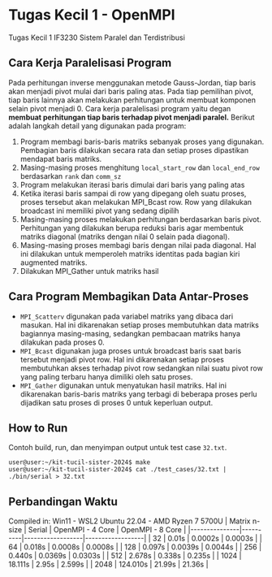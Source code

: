 # Tugas Kecil 1 - OpenMPI

Tugas Kecil 1 IF3230 Sistem Paralel dan Terdistribusi

## Cara Kerja Paralelisasi Program
Pada perhitungan inverse menggunakan metode Gauss-Jordan, tiap baris akan menjadi pivot mulai dari baris paling atas. Pada tiap pemilihan pivot, tiap baris lainnya akan melakukan perhitungan untuk membuat komponen selain pivot menjadi 0. Cara kerja paralelisasi program yaitu degan **membuat perhitungan tiap baris terhadap pivot menjadi paralel.** Berikut adalah langkah detail yang digunakan pada program:
1. Program membagi baris-baris matriks sebanyak proses yang digunakan. Pembagian baris dilakukan secara rata dan setiap proses dipastikan mendapat baris matriks.
2. Masing-masing proses menghitung ``local_start_row`` dan ``local_end_row`` berdasarkan ``rank`` dan ``comm_sz``
3. Program melakukan iterasi baris dimulai dari baris yang paling atas
4. Ketika iterasi baris sampai di row yang dipegang oleh suatu proses, proses tersebut akan melakukan MPI_Bcast row. Row yang dilakukan broadcast ini memiliki pivot yang sedang dipilih
5. Masing-masing proses melakukan perhitungan berdasarkan baris pivot. Perhitungan yang dilakukan berupa reduksi baris agar membentuk matriks diagonal (matriks dengan nilai 0 selain pada diagonal). 
6. Masing-masing proses membagi baris dengan nilai pada diagonal. Hal ini dilakukan untuk memperoleh matriks identitas pada bagian kiri augmented matriks.
7. Dilakukan MPI_Gather untuk matriks hasil

## Cara Program Membagikan Data Antar-Proses
* ``MPI_Scatterv`` digunakan pada variabel matriks yang dibaca dari masukan. Hal ini dikarenakan setiap proses membutuhkan data matriks bagiannya masing-masing, sedangkan pembacaan matriks hanya dilakukan pada proses 0.
* ``MPI_Bcast`` digunakan juga proses untuk broadcast baris saat baris tersebut menjadi pivot row. Hal ini dikarenakan setiap proses membutuhkan akses terhadap pivot row sedangkan nilai suatu pivot row yang paling terbaru hanya dimiliki oleh satu proses.
* ``MPI_Gather`` digunakan untuk menyatukan hasil matriks. Hal ini dikarenakan baris-baris matriks yang terbagi di beberapa proses perlu dijadikan satu proses di proses 0 untuk keperluan output.


## How to Run

Contoh build, run, dan menyimpan output untuk test case `32.txt`.

```console
user@user:~/kit-tucil-sister-2024$ make
user@user:~/kit-tucil-sister-2024$ cat ./test_cases/32.txt | ./bin/serial > 32.txt
```

## Perbandingan Waktu
Compiled in: Win11 - WSL2 Ubuntu 22.04 - AMD Ryzen 7 5700U
| Matrix n-size | Serial   | OpenMPI - 4 Core | OpenMPI - 8 Core |
|---------------|----------|------------------|------------------|
| 32            | 0.01s    |        0.0002s   | 0.0003s          |
| 64            | 0.018s   |        0.0008s   | 0.0008s          |
| 128           | 0.097s   |        0.0039s   | 0.0044s          |
| 256           | 0.440s   |        0.0369s   | 0.0303s          |
| 512           | 2.678s   |        0.338s    | 0.235s           |
| 1024          | 18.111s  |        2.95s     | 2.599s           |
| 2048          | 124.010s |        21.99s    | 21.36s           |